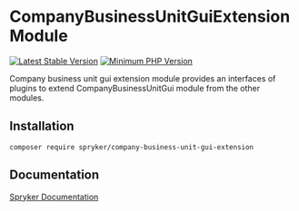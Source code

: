 # CompanyBusinessUnitGuiExtension Module
[![Latest Stable Version](https://poser.pugx.org/spryker/company-business-unit-gui-extension/v/stable.svg)](https://packagist.org/packages/spryker/company-business-unit-gui-extension)
[![Minimum PHP Version](https://img.shields.io/badge/php-%3E%3D%208.2-8892BF.svg)](https://php.net/)

Company business unit gui extension module provides an interfaces of plugins to extend CompanyBusinessUnitGui module from the other modules.

## Installation

```
composer require spryker/company-business-unit-gui-extension
```

## Documentation

[Spryker Documentation](https://docs.spryker.com)
